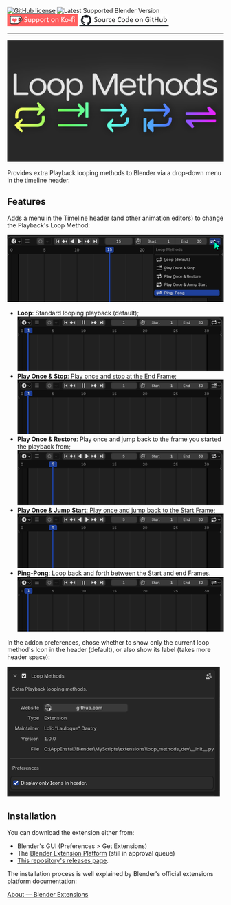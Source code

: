 [![GitHub license](https://img.shields.io/github/license/L0Lock/LoopMethods?style=for-the-badge)](https://github.com/L0Lock/LoopMethods/blob/master/LICENSE) ![Latest Supported Blender Version](https://img.shields.io/badge/Blender-v4.3.0-orange?style=for-the-badge&logo=blender) [![ko-fi](https://github.com/L0Lock/LoopMethods/blob/main/Prez/SupportOnKofi.jpg?raw=true)](https://ko-fi.com/lauloque) [![source](https://github.com/L0Lock/LoopMethods/blob/main/Prez/SourceCodeGithub.jpg?raw=true)](https://github.com/L0Lock/LoopMethods)

-----

![feature](https://github.com/L0Lock/LoopMethods/blob/main/Prez/feature.jpg?raw=true)

Provides extra Playback looping methods to Blender via a drop-down menu in the timeline header.

## Features

Adds a menu in the Timeline header (and other animation editors) to change the Playback's Loop Method:

![menu](https://github.com/L0Lock/LoopMethods/blob/main/Prez/menu.png?raw=true)

- **Loop**: Standard looping playback (default);  
    ![demo_1_loop](https://github.com/L0Lock/LoopMethods/blob/main/Prez/demo_1_loop.gif?raw=true)
- **Play Once & Stop**: Play once and stop at the End Frame;  
    ![demo_2_stop](https://github.com/L0Lock/LoopMethods/blob/main/Prez/demo_2_stop.gif?raw=true)
- **Play Once & Restore**: Play once and jump back to the frame you started the playback from;  
    ![demo_3_restore](https://github.com/L0Lock/LoopMethods/blob/main/Prez/demo_3_restore.gif?raw=true)
- **Play Once & Jump Start**: Play once and jump back to the Start Frame;  
    ![demo_4_start](https://github.com/L0Lock/LoopMethods/blob/main/Prez/demo_4_start.gif?raw=true)
- **Ping-Pong**: Loop back and forth between the Start and end Frames.  
    ![demo_5_pingpong](https://github.com/L0Lock/LoopMethods/blob/main/Prez/demo_5_pingpong.gif?raw=true)

In the addon preferences, chose whether to show only the current loop method's Icon in the header (default), or also show its label (takes more header space):

![menu](https://github.com/L0Lock/LoopMethods/blob/main/Prez/preferences.png?raw=true)

## Installation

You can download the extension either from:

- Blender's GUI (Preferences > Get Extensions)
- The [Blender Extension Platform](https://extensions.blender.org/approval-queue/LoopMethods/) (still in approval queue)
- [This repository's releases page](https://github.com/L0Lock/LoopMethods/releases).

The installation process is well explained by Blender's official extensions platform documentation:

[About — Blender Extensions](https://extensions.blender.org/about/)
